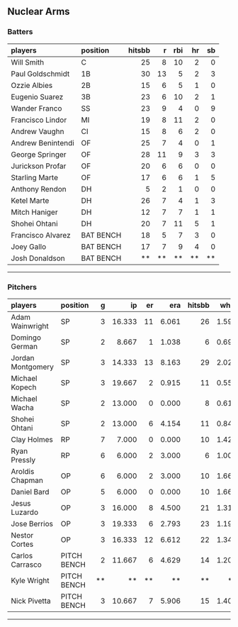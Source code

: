 ## Nuclear Arms

### Batters

 
|players           |position  | hitsbb|  r| rbi| hr| sb| 
|:-----------------|:---------|------:|--:|---:|--:|--:| 
|Will Smith        |C         |     25|  8|  10|  2|  0| 
|Paul Goldschmidt  |1B        |     30| 13|   5|  2|  3| 
|Ozzie Albies      |2B        |     15|  6|   5|  1|  0| 
|Eugenio Suarez    |3B        |     23|  6|  10|  2|  1| 
|Wander Franco     |SS        |     23|  9|   4|  0|  9| 
|Francisco Lindor  |MI        |     19|  8|  11|  2|  0| 
|Andrew Vaughn     |CI        |     15|  8|   6|  2|  0| 
|Andrew Benintendi |OF        |     25|  7|   4|  0|  1| 
|George Springer   |OF        |     28| 11|   9|  3|  3| 
|Jurickson Profar  |OF        |     20|  6|   6|  0|  0| 
|Starling Marte    |OF        |     17|  6|   6|  1|  5| 
|Anthony Rendon    |DH        |      5|  2|   1|  0|  0| 
|Ketel Marte       |DH        |     26|  7|   4|  1|  3| 
|Mitch Haniger     |DH        |     12|  7|   7|  1|  1| 
|Shohei Ohtani     |DH        |     20|  7|  11|  5|  1| 
|Francisco Alvarez |BAT BENCH |     18|  5|   7|  3|  0| 
|Joey Gallo        |BAT BENCH |     17|  7|   9|  4|  0| 
|Josh Donaldson    |BAT BENCH |     **| **|  **| **| **| 


* * *

### Pitchers

 
|players           |position    |  g|     ip| er|   era| hitsbb|  whip| so|  w| sv| 
|:-----------------|:-----------|--:|------:|--:|-----:|------:|-----:|--:|--:|--:| 
|Adam Wainwright   |SP          |  3| 16.333| 11| 6.061|     26| 1.592|  5|  2|  0| 
|Domingo German    |SP          |  2|  8.667|  1| 1.038|      6| 0.692|  5|  0|  0| 
|Jordan Montgomery |SP          |  3| 14.333| 13| 8.163|     29| 2.023| 14|  0|  0| 
|Michael Kopech    |SP          |  3| 19.667|  2| 0.915|     11| 0.559| 24|  2|  0| 
|Michael Wacha     |SP          |  2| 13.000|  0| 0.000|      8| 0.615| 15|  2|  0| 
|Shohei Ohtani     |SP          |  2| 13.000|  6| 4.154|     11| 0.846| 14|  1|  0| 
|Clay Holmes       |RP          |  7|  7.000|  0| 0.000|     10| 1.429|  9|  2|  1| 
|Ryan Pressly      |RP          |  6|  6.000|  2| 3.000|      6| 1.000|  8|  0|  4| 
|Aroldis Chapman   |OP          |  6|  6.000|  2| 3.000|     10| 1.667| 11|  0|  1| 
|Daniel Bard       |OP          |  5|  6.000|  0| 0.000|     10| 1.667|  6|  1|  0| 
|Jesus Luzardo     |OP          |  3| 16.000|  8| 4.500|     21| 1.312| 22|  1|  0| 
|Jose Berrios      |OP          |  3| 19.333|  6| 2.793|     23| 1.190| 16|  1|  0| 
|Nestor Cortes     |OP          |  3| 16.333| 12| 6.612|     22| 1.347| 14|  1|  0| 
|Carlos Carrasco   |PITCH BENCH |  2| 11.667|  6| 4.629|     14| 1.200|  7|  1|  0| 
|Kyle Wright       |PITCH BENCH | **|     **| **|    **|     **|    **| **| **| **| 
|Nick Pivetta      |PITCH BENCH |  3| 10.667|  7| 5.906|     15| 1.406| 12|  1|  0| 


* * *



